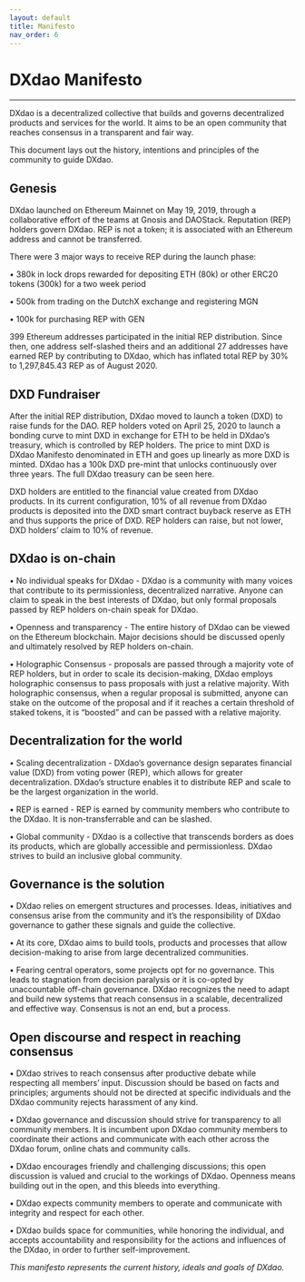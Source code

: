 ```yaml
---
layout: default
title: Manifesto
nav_order: 6
---
```


# DXdao Manifesto

___

DXdao is a decentralized collective that builds and governs decentralized products and services for the world. It aims to be an open community that reaches consensus in a transparent and fair way. 

This document lays out the history, intentions and principles of the community to guide DXdao. 

## Genesis 

DXdao launched on Ethereum Mainnet on May 19, 2019, through a collaborative effort of the teams at Gnosis and DAOStack. Reputation (REP) holders govern DXdao. REP is not a token; it is associated with an Ethereum address and cannot be transferred. 

There were 3 major ways to receive REP during the launch phase: 

• 380k in lock drops rewarded for depositing ETH (80k) or other ERC20 tokens (300k) for a two week period 

• 500k from trading on the DutchX exchange and registering MGN 

• 100k for purchasing REP with GEN 

399 Ethereum addresses participated in the initial REP distribution. Since then, one address self-slashed theirs and an additional 27 addresses have earned REP by contributing to DXdao, which has inflated total REP by 30% to 1,297,845.43 REP as of August 2020. 

## DXD Fundraiser 

After the initial REP distribution, DXdao moved to launch a token (DXD) to raise funds for the DAO. REP holders voted on April 25, 2020 to launch a bonding curve to mint DXD in exchange for ETH to be held in DXdao’s treasury, which is controlled by REP holders. The price to mint DXD is DXdao Manifesto denominated in ETH and goes up linearly as more DXD is minted. DXdao has a 100k DXD pre-mint that unlocks continuously over three years. The full DXdao treasury can be seen here. 

DXD holders are entitled to the financial value created from DXdao products. In its current configuration, 10% of all revenue from DXdao products is deposited into the DXD smart contract buyback reserve as ETH and thus supports the price of DXD. REP holders can raise, but not lower, DXD holders’ claim to 10% of revenue. 

## DXdao is on-chain 

• No individual speaks for DXdao - DXdao is a community with many voices that contribute to its permissionless, decentralized narrative. Anyone can claim to speak in the best interests of DXdao, but only formal proposals passed by REP holders on-chain speak for DXdao. 

• Openness and transparency - The entire history of DXdao can be viewed on the Ethereum blockchain. Major decisions should be discussed openly and ultimately resolved by REP holders on-chain. 

• Holographic Consensus - proposals are passed through a majority vote of REP holders, but in order to scale its decision-making, DXdao employs holographic consensus to pass proposals with just a relative majority. With holographic consensus, when a regular proposal is submitted, anyone can stake on the outcome of the proposal and if it reaches a certain threshold of staked tokens, it is “boosted” and can be passed with a relative majority. 

## Decentralization for the world 

• Scaling decentralization - DXdao’s governance design separates financial value (DXD) from voting power (REP), which allows for greater decentralization. DXdao’s structure enables it to distribute REP and scale to be the largest organization in the world. 

• REP is earned - REP is earned by community members who contribute to the DXdao. It is non-transferrable and can be slashed. 

• Global community - DXdao is a collective that transcends borders as does its products, which are globally accessible and permissionless. DXdao strives to build an inclusive global community. 

## Governance is the solution 

• DXdao relies on emergent structures and processes. Ideas, initiatives and consensus arise from the community and it’s the responsibility of DXdao governance to gather these signals and guide the collective. 

• At its core, DXdao aims to build tools, products and processes that allow decision-making to arise from large decentralized communities. 

• Fearing central operators, some projects opt for no governance. This leads to stagnation from decision paralysis or it is co-opted by unaccountable off-chain governance. DXdao recognizes the need to adapt and build new systems that reach consensus in a scalable, decentralized and effective way. Consensus is not an end, but a process. 

## Open discourse and respect in reaching consensus 

• DXdao strives to reach consensus after productive debate while respecting all members’ input. Discussion should be based on facts and principles; arguments should not be directed at specific individuals and the DXdao community rejects harassment of any kind. 

• DXdao governance and discussion should strive for transparency to all community members. It is incumbent upon DXdao community members to coordinate their actions and communicate with each other across the DXdao forum, online chats and community calls. 

• DXdao encourages friendly and challenging discussions; this open discussion is valued and crucial to the workings of DXdao. Openness means building out in the open, and this bleeds into everything. 

• DXdao expects community members to operate and communicate with integrity and respect for each other. 

• DXdao builds space for communities, while honoring the individual, and accepts accountability and responsibility for the actions and influences of the DXdao, in order to further self-improvement. 

*This manifesto represents the current history, ideals and goals of DXdao.*